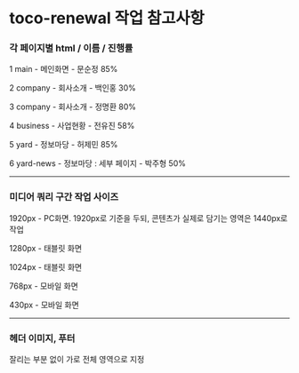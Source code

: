# toco-renewal 작업 참고사항


### 각 페이지별 html / 이름 / 진행률

1 main - 메인화면 - 문순정 85%

2 company - 회사소개 - 백인홍 30%

3 company - 회사소개 - 정명환 80%

4 business - 사업현황 - 전유진 58%

5 yard - 정보마당 - 허제민 85%

6 yard-news - 정보마당 : 세부 페이지 - 박주형 50%

---

### 미디어 쿼리 구간 작업 사이즈

1920px - PC화면. 1920px로 기준을 두되, 콘텐츠가 실제로 담기는 영역은 1440px로 작업

1280px - 태블릿 화면

1024px - 태블릿 화면

768px - 모바일 화면

430px - 모바일 화면

---

### 헤더 이미지, 푸터

잘리는 부분 없이 가로 전체 영역으로 지정
